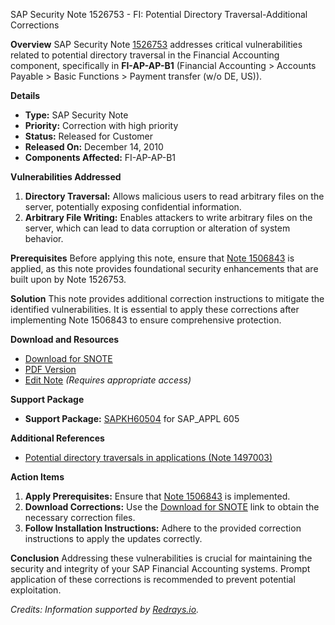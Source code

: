 SAP Security Note 1526753 - FI: Potential Directory Traversal-Additional Corrections

**Overview**
SAP Security Note [1526753](https://me.sap.com/notes/1526753) addresses critical vulnerabilities related to potential directory traversal in the Financial Accounting component, specifically in **FI-AP-AP-B1** (Financial Accounting > Accounts Payable > Basic Functions > Payment transfer (w/o DE, US)).

**Details**
- **Type:** SAP Security Note
- **Priority:** Correction with high priority
- **Status:** Released for Customer
- **Released On:** December 14, 2010
- **Components Affected:** FI-AP-AP-B1

**Vulnerabilities Addressed**
1. **Directory Traversal:** Allows malicious users to read arbitrary files on the server, potentially exposing confidential information.
2. **Arbitrary File Writing:** Enables attackers to write arbitrary files on the server, which can lead to data corruption or alteration of system behavior.

**Prerequisites**
Before applying this note, ensure that [Note 1506843](https://me.sap.com/notes/1506843) is applied, as this note provides foundational security enhancements that are built upon by Note 1526753.

**Solution**
This note provides additional correction instructions to mitigate the identified vulnerabilities. It is essential to apply these corrections after implementing Note 1506843 to ensure comprehensive protection.

**Download and Resources**
- [Download for SNOTE](https://notesdownloads.sap.com/note/0040000009054202017)
- [PDF Version](https://userapps.support.sap.com/sap/support/sfm/notes/print/0001526753?language=en-US&token=D83A32E41FD4A554DBF7FC9131A3E48D)
- [Edit Note](https://me.sap.com/notes/0001526753/edit) *(Requires appropriate access)*

**Support Package**
- **Support Package:** [SAPKH60504](https://me.sap.com/supportpackage/SAPKH60504) for SAP_APPL 605

**Additional References**
- [Potential directory traversals in applications (Note 1497003)](https://me.sap.com/notes/1497003)

**Action Items**
1. **Apply Prerequisites:** Ensure that [Note 1506843](https://me.sap.com/notes/1506843) is implemented.
2. **Download Corrections:** Use the [Download for SNOTE](https://notesdownloads.sap.com/note/0040000009054202017) link to obtain the necessary correction files.
3. **Follow Installation Instructions:** Adhere to the provided correction instructions to apply the updates correctly.

**Conclusion**
Addressing these vulnerabilities is crucial for maintaining the security and integrity of your SAP Financial Accounting systems. Prompt application of these corrections is recommended to prevent potential exploitation.

*Credits: Information supported by [Redrays.io](https://redrays.io).*